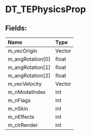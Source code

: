 # DT_TEPhysicsProp

## Fields:

| Name | Type |
| :--- | :--- |
| m_vecOrigin | Vector |
| m_angRotation[0] | float |
| m_angRotation[1] | float |
| m_angRotation[2] | float |
| m_vecVelocity | Vector |
| m_nModelIndex | int |
| m_nFlags | int |
| m_nSkin | int |
| m_nEffects | int |
| m_clrRender | int |
